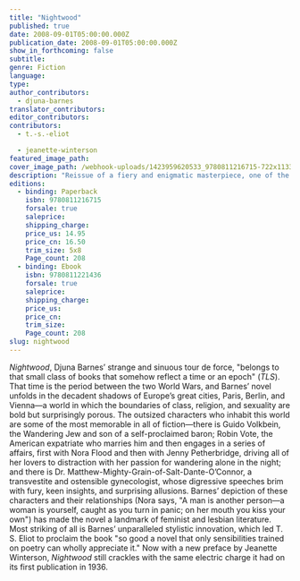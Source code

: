 ```yaml
---
title: "Nightwood"
published: true
date: 2008-09-01T05:00:00.000Z
publication_date: 2008-09-01T05:00:00.000Z
show_in_forthcoming: false
subtitle:
genre: Fiction
language:
type:
author_contributors:
  - djuna-barnes
translator_contributors:
editor_contributors:
contributors:
  - t.-s.-eliot

  - jeanette-winterson
featured_image_path:
cover_image_path: /webhook-uploads/1423959620533_9780811216715-722x1133.jpg
description: "Reissue of a fiery and enigmatic masterpiece, one of the greatest novels of the Modernist era "
editions:
  - binding: Paperback
    isbn: 9780811216715
    forsale: true
    saleprice:
    shipping_charge:
    price_us: 14.95
    price_cn: 16.50
    trim_size: 5x8
    Page_count: 208
  - binding: Ebook
    isbn: 9780811221436
    forsale: true
    saleprice:
    shipping_charge:
    price_us:
    price_cn:
    trim_size:
    Page_count: 208
slug: nightwood
---
```


_Nightwood_, Djuna Barnes’ strange and sinuous tour de force, "belongs to that small class of books that somehow reflect a time or an epoch" (_TLS_). That time is the period between the two World Wars, and Barnes’ novel unfolds in the decadent shadows of Europe’s great cities, Paris, Berlin, and Vienna—a world in which the boundaries of class, religion, and sexuality are bold but surprisingly porous. The outsized characters who inhabit this world are some of the most memorable in all of fiction—there is Guido Volkbein, the Wandering Jew and son of a self-proclaimed baron; Robin Vote, the American expatriate who marries him and then engages in a series of affairs, first with Nora Flood and then with Jenny Petherbridge, driving all of her lovers to distraction with her passion for wandering alone in the night; and there is Dr. Matthew-Mighty-Grain-of-Salt-Dante-O’Connor, a transvestite and ostensible gynecologist, whose digressive speeches brim with fury, keen insights, and surprising allusions. Barnes’ depiction of these characters and their relationships (Nora says, "A man is another person—a woman is yourself, caught as you turn in panic; on her mouth you kiss your own") has made the novel a landmark of feminist and lesbian literature. Most striking of all is Barnes’ unparalleled stylistic innovation, which led T. S. Eliot to proclaim the book "so good a novel that only sensibilities trained on poetry can wholly appreciate it." Now with a new preface by Jeanette Winterson, _Nightwood_ still crackles with the same electric charge it had on its first publication in 1936.

